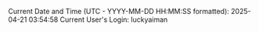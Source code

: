 Current Date and Time (UTC - YYYY-MM-DD HH:MM:SS formatted): 2025-04-21 03:54:58
Current User's Login: luckyaiman

